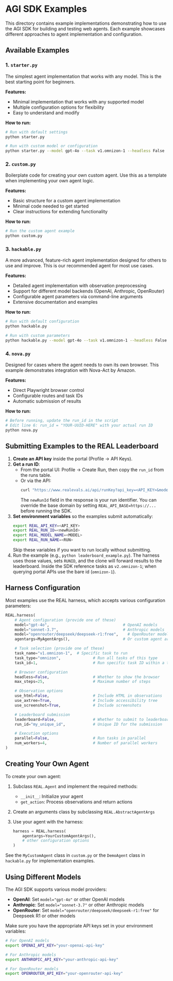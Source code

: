# AGI SDK Examples

This directory contains example implementations demonstrating how to use the AGI SDK for building and testing web agents. Each example showcases different approaches to agent implementation and configuration.

## Available Examples

### 1. `starter.py`

The simplest agent implementation that works with any model. This is the best starting point for beginners.

**Features:**
- Minimal implementation that works with any supported model
- Multiple configuration options for flexibility
- Easy to understand and modify

**How to run:**
```bash
# Run with default settings
python starter.py

# Run with custom model or configuration
python starter.py --model gpt-4o --task v1.omnizon-1 --headless False
```

### 2. `custom.py`

Boilerplate code for creating your own custom agent. Use this as a template when implementing your own agent logic.

**Features:**
- Basic structure for a custom agent implementation
- Minimal code needed to get started
- Clear instructions for extending functionality

**How to run:**
```bash
# Run the custom agent example
python custom.py
```

### 3. `hackable.py`

A more advanced, feature-rich agent implementation designed for others to use and improve. This is our recommended agent for most use cases.

**Features:**
- Detailed agent implementation with observation preprocessing
- Support for different model backends (OpenAI, Anthropic, OpenRouter)
- Configurable agent parameters via command-line arguments
- Extensive documentation and examples

**How to run:**
```bash
# Run with default configuration
python hackable.py

# Run with custom parameters
python hackable.py --model gpt-4o --task v1.omnizon-1 --headless False --leaderboard True --run_id your-run-id
```

### 4. `nova.py`

Designed for cases where the agent needs to own its own browser. This example demonstrates integration with Nova-Act by Amazon.

**Features:**
- Direct Playwright browser control
- Configurable routes and task IDs
- Automatic submission of results

**How to run:**
```bash
# Before running, update the run_id in the script
# Edit line 6: run_id = "YOUR-UUID-HERE" with your actual run ID
python nova.py
```

## Submitting Examples to the REAL Leaderboard

1. **Create an API key** inside the portal (Profile → API Keys).
2. **Get a run ID**:
   - From the portal UI: Profile → Create Run, then copy the `run_id` from the runs table.
   - Or via the API:
     ```bash
     curl "https://www.realevals.ai/api/runKey?api_key=<API_KEY>&model_name=<MODEL>&run_name=<RUN>"
     ```
     The `newRunId` field in the response is your run identifier. You can override the base domain by setting `REAL_API_BASE=https://...` before running the SDK.
3. **Set environment variables** so the examples submit automatically:
   ```bash
   export REAL_API_KEY=<API_KEY>
   export REAL_RUN_ID=<newRunId>
   export REAL_MODEL_NAME=<MODEL>
   export REAL_RUN_NAME=<RUN>
   ```
   Skip these variables if you want to run locally without submitting.
4. Run the example (e.g., `python leaderboard_example.py`). The harness uses those values, sets `RUNID`, and the clone will forward results to the leaderboard. Inside the SDK reference tasks as `v2.omnizon-1`; when querying portal APIs use the bare id (`omnizon-1`).

## Harness Configuration

Most examples use the REAL harness, which accepts various configuration parameters:

```python
REAL.harness(
    # Agent configuration (provide one of these)
    model="gpt-4o",                                # OpenAI models
    model="sonnet-3.7",                            # Anthropic models
    model="openrouter/deepseek/deepseek-r1:free",    # OpenRouter models (Deepseek R1)
    agentargs=MyAgentArgs(),                       # Or custom agent arguments

    # Task selection (provide one of these)
    task_name="v1.omnizon-1",  # Specific task to run
    task_type="omnizon",              # Run all tasks of this type
    task_id=1,                        # Run specific task ID within a type

    # Browser configuration
    headless=False,                   # Whether to show the browser
    max_steps=25,                     # Maximum number of steps

    # Observation options
    use_html=False,                   # Include HTML in observations
    use_axtree=True,                  # Include accessibility tree
    use_screenshot=True,              # Include screenshots

    # Leaderboard submission
    leaderboard=False,                # Whether to submit to leaderboard
    run_id="my_unique_id",            # Unique ID for the submission

    # Execution options
    parallel=False,                   # Run tasks in parallel
    num_workers=4,                    # Number of parallel workers
)
```

## Creating Your Own Agent

To create your own agent:

1. Subclass `REAL.Agent` and implement the required methods:
   - `__init__`: Initialize your agent
   - `get_action`: Process observations and return actions

2. Create an arguments class by subclassing `REAL.AbstractAgentArgs`

3. Use your agent with the harness:
   ```python
   harness = REAL.harness(
       agentargs=YourCustomAgentArgs(),
       # other configuration options
   )
   ```

See the `MyCustomAgent` class in `custom.py` or the `DemoAgent` class in `hackable.py` for implementation examples.

## Using Different Models

The AGI SDK supports various model providers:

- **OpenAI**: Set `model="gpt-4o"` or other OpenAI models
- **Anthropic**: Set `model="sonnet-3.7"` or other Anthropic models
- **OpenRouter**: Set `model="openrouter/deepseek/deepseek-r1:free"` for Deepseek R1 or other models

Make sure you have the appropriate API keys set in your environment variables:

```bash
# For OpenAI models
export OPENAI_API_KEY="your-openai-api-key"

# For Anthropic models
export ANTHROPIC_API_KEY="your-anthropic-api-key"

# For OpenRouter models
export OPENROUTER_API_KEY="your-openrouter-api-key"
```
